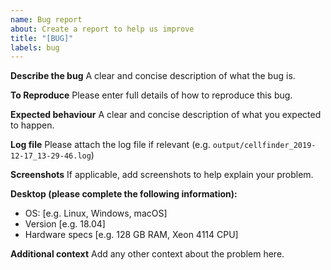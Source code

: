 ```yaml
---
name: Bug report
about: Create a report to help us improve
title: "[BUG]"
labels: bug
---
```


**Describe the bug**
A clear and concise description of what the bug is.

**To Reproduce**
Please enter full details of how to reproduce this bug.

**Expected behaviour**
A clear and concise description of what you expected to happen.

**Log file**
Please attach the log file if relevant (e.g. `output/cellfinder_2019-12-17_13-29-46.log`)

**Screenshots**
If applicable, add screenshots to help explain your problem.

**Desktop (please complete the following information):**

- OS: [e.g. Linux, Windows, macOS]
- Version [e.g. 18.04]
- Hardware specs [e.g. 128 GB RAM, Xeon 4114 CPU]

**Additional context**
Add any other context about the problem here.
